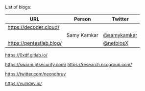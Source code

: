 List of blogs:

| URL | Person | Twitter | 
|--|--|--|
|https://decoder.cloud/ |||
||Samy Kamkar|[@samykamkar](https://twitter.com/samykamkar)
|https://pentestlab.blog/   ||[@netbiosX](https://twitter.com/netbiosX)| ||

https://0xdf.gitlab.io/

https://swarm.ptsecurity.com/
https://research.nccgroup.com/

https://twitter.com/neondhruv

https://vulndev.io/